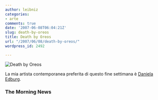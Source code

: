 ```yaml
---
author: leibniz
categories:
- arte
comments: true
date: '2007-06-08T06:04:21Z'
slug: death-by-oreos
title: Death by Oreos
url: "/2007/06/08/death-by-oreos/"
wordpress_id: 2492

---
```

![Death by Oreos](https://www.leibniz-blogs.it/gallery/deathbyoreos.jpg)

La mia artista contemporanea preferita di questo fine settimana è [Daniela Edburg](https://www.themorningnews.org/archives/galleries/drop_dead_gorgeous/).


### The Morning News
